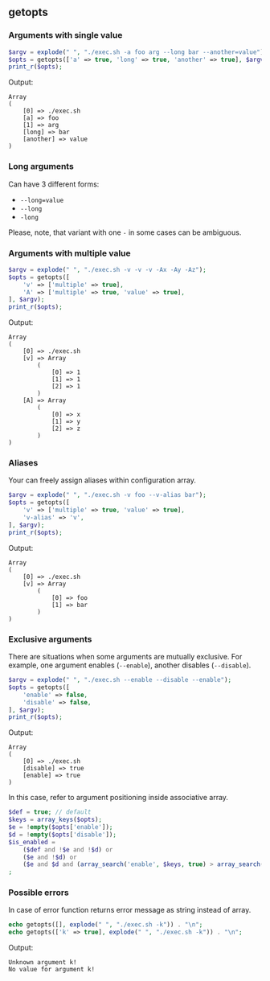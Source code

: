 ## getopts

### Arguments with single value

```php
$argv = explode(" ", "./exec.sh -a foo arg --long bar --another=value");
$opts = getopts(['a' => true, 'long' => true, 'another' => true], $argv);
print_r($opts);
```

Output:

```
Array
(
    [0] => ./exec.sh
    [a] => foo
    [1] => arg
    [long] => bar
    [another] => value
)
```

### Long arguments

Can have 3 different forms:

* `--long=value`
* `--long`
* `-long`

Please, note, that variant with one `-` in some cases can be ambiguous.

### Arguments with multiple value

```php
$argv = explode(" ", "./exec.sh -v -v -v -Ax -Ay -Az");
$opts = getopts([
    'v' => ['multiple' => true],
    'A' => ['multiple' => true, 'value' => true],
], $argv);
print_r($opts);
```

Output:

```
Array
(
    [0] => ./exec.sh
    [v] => Array
        (
            [0] => 1
            [1] => 1
            [2] => 1
        )
    [A] => Array
        (
            [0] => x
            [1] => y
            [2] => z
        )
)
```

### Aliases

Your can freely assign aliases within configuration array.

```php
$argv = explode(" ", "./exec.sh -v foo --v-alias bar");
$opts = getopts([
    'v' => ['multiple' => true, 'value' => true],
    'v-alias' => 'v',
], $argv);
print_r($opts);
```

Output:

```
Array
(
    [0] => ./exec.sh
    [v] => Array
        (
            [0] => foo
            [1] => bar
        )
)
```

### Exclusive arguments

There are situations when some arguments are mutually exclusive. For example, one argument enables (`--enable`), another disables (`--disable`).

```php
$argv = explode(" ", "./exec.sh --enable --disable --enable");
$opts = getopts([
    'enable' => false,
    'disable' => false,
], $argv);
print_r($opts);
```

Output:

```
Array
(
    [0] => ./exec.sh
    [disable] => true
    [enable] => true
)
```

In this case, refer to argument positioning inside associative array.

```php
$def = true; // default
$keys = array_keys($opts);
$e = !empty($opts['enable']);
$d = !empty($opts['disable']);
$is_enabled =
    ($def and !$e and !$d) or
    ($e and !$d) or
    ($e and $d and (array_search('enable', $keys, true) > array_search('disable', $keys, true)))
;
```

### Possible errors

In case of error function returns error message as string instead of array.

```php
echo getopts([], explode(" ", "./exec.sh -k")) . "\n";
echo getopts(['k' => true], explode(" ", "./exec.sh -k")) . "\n";
```

Output:

```
Unknown argument k!
No value for argument k!
```
